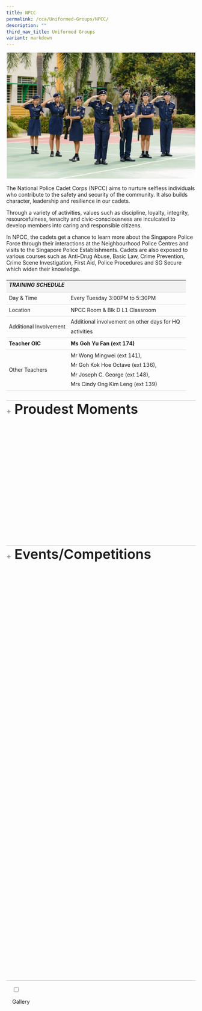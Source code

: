 ```yaml
---
title: NPCC
permalink: /cca/Uniformed-Groups/NPCC/
description: ""
third_nav_title: Uniformed Groups
variant: markdown
---
```

<img alt="NPCC Image" src="/images/Our%20Curriculum/Non%20Academic%20Programmes/CoCurricular%20Activities/Uniformed%20Groups/NPCC/N1.jpg">

<p>The National Police Cadet Corps (NPCC) aims to nurture selfless individuals who contribute to the safety and security of the community. It also builds character, leadership and resilience in our cadets.</p>

<p>Through a variety of activities, values such as discipline, loyalty, integrity, resourcefulness, tenacity and civic-consciousness are inculcated to develop members into caring and responsible citizens.</p>

<p>In NPCC, the cadets get a chance to learn more about the Singapore Police Force through their interactions at the Neighbourhood Police Centres and visits to the Singapore Police Establishments. Cadets are also exposed to various courses such as Anti-Drug Abuse, Basic Law, Crime Prevention, Crime Scene Investigation, First Aid, Police Procedures and SG Secure which widen their knowledge.</p>

<table class="yck-table">
<thead>
<tr>
<th class="yck-th"><h5>TRAINING SCHEDULE</h5></th>
<th class="yck-th"><h5></h5></th>
</tr>
</thead>
<tbody>
<tr>
<td class="yck-td">Day &amp; Time</td>
<td class="yck-td">Every Tuesday 3:00PM to 5:30PM</td>
</tr>
<tr>
<td class="yck-td">Location</td>
<td class="yck-td">NPCC Room &amp; Blk D L1 Classroom</td>
</tr>
<tr>
<td class="yck-td">Additional Involvement</td>
<td class="yck-td">Additional involvement on other days for HQ activities</td>
</tr>
<tr>
<td class="yck-td"><strong>Teacher OIC</strong></td>
<td class="yck-td"><strong>Ms Goh Yu Fan (ext 174)</strong></td>
</tr>
<tr>
<td class="yck-td">Other Teachers</td>
<td class="yck-td">Mr Wong Mingwei (ext 141),<br>Mr Goh Kok Hoe Octave (ext 136),<br>Mr Joseph C. George (ext 148),<br>Mrs Cindy Ong Kim Leng (ext 139)</td>
</tr>
</tbody>
</table>

<ul class="jekyllcodex_accordion">
<li>
<input type="checkbox" id="accordion1">
<label for="accordion1">Proudest Moments</label>
<div>
<table class="yck-table">
<thead>
<tr>
<th class="yck-th"><h5>2024</h5></th>
</tr>
</thead>
<tbody>
<tr>
<td class="yck-td">SPF-NPCC Badge Recipient: SSGT (NPCC) Aden Bin Azam</td>
</tr>
<tr>
<td class="yck-td">SPF-NPCC Badge Recipient: SSGT (NPCC) Tay Yu Qi Natalie (Zheng Yuqi)</td>
</tr>
<tr>
<td class="yck-td">Inter-Unit .22 Revolver Shooting Competition (Individual Category - Boys): Louis Wong National 6th position</td>
</tr>
<tr>
<th class="yck-th"><h5>2023</h5></th>
</tr>
<tr>
<td class="yck-td">Unit Overall Proficiency Award: Distinction</td>
</tr>
</tbody>
</table>
</div>
</li>

<li>
<input type="checkbox" id="accordion2">
<label for="accordion2">Events/Competitions</label>
<div>
<table class="yck-table">
<thead>
<tr>
<th class="yck-th"><h5>Events</h5></th>
</tr>
</thead>
<tbody>
<tr><td class="yck-td">Air Pistol Shooting Programme</td></tr>
<tr><td class="yck-td">Annual Unit Camp</td></tr>
<tr><td class="yck-td">Area 11 Adventure and Survival Training Camps at Pulau Ubin</td></tr>
<tr><td class="yck-td">Area 11 Secondary One Cadets Swearing In Ceremony</td></tr>
<tr><td class="yck-td">Area 11 Games Day</td></tr>
<tr><td class="yck-td">Crime Prevention Programme</td></tr>
<tr><td class="yck-td">Home Team Gallery Visit</td></tr>
<tr><td class="yck-td">K-9 Dog Unit Visit</td></tr>
<tr><td class="yck-td">Neighbourhood Police Centre Visit</td></tr>
<tr><td class="yck-td">NPCC Annual Parade (NPAP)</td></tr>
<tr><td class="yck-td">Police Heritage Visit</td></tr>
<tr><td class="yck-td">Police Youth Ambassador</td></tr>
<tr><td class="yck-td">Sports Enrichment Programme (SEP)</td></tr>
<tr><td class="yck-td">Total Defence Programme</td></tr>
<tr><td class="yck-td">YCKSS National Day Parade</td></tr>
<tr><td class="yck-td">YCKSS Speech Day Parade</td></tr>
</tbody>
</table>

<table class="yck-table">
<thead>
<tr>
<th class="yck-th"><h5>Courses</h5></th>
</tr>
</thead>
<tbody>
<tr><td class="yck-td">Basic Law Course</td></tr>
<tr><td class="yck-td">Cadet Leader Course</td></tr>
<tr><td class="yck-td">Campcraft Course</td></tr>
<tr><td class="yck-td">Crime Scene Investigation Course</td></tr>
<tr><td class="yck-td">Drill Course</td></tr>
<tr><td class="yck-td">Homefront Security Course</td></tr>
<tr><td class="yck-td">Leadership and Mentoring Skills Course</td></tr>
<tr><td class="yck-td">Marksmanship Course</td></tr>
<tr><td class="yck-td">Non-Commissioned Officer Course</td></tr>
<tr><td class="yck-td">Oral Communication Course</td></tr>
<tr><td class="yck-td">Police Procedures Course</td></tr>
<tr><td class="yck-td">Road Safety Course</td></tr>
<tr><td class="yck-td">Unarmed Tactics Course</td></tr>
</tbody>
</table>
</div>
</li>
    
<li>

&nbsp;&nbsp;&nbsp;&nbsp;<input type="checkbox" id="accordion3">

&nbsp;&nbsp;&nbsp;&nbsp;<label for="accordion3">Gallery</label>

&nbsp;&nbsp;&nbsp;&nbsp;<div>

<div class="wrapper">
<div class="item item1">
  <img style="border-radius: 10px; border: 10px solid white; box-shadow: -5px -5px 10px rgba(0,0,0,0.1);" alt="NPCC2025" src="https://www.yiochukangsec.moe.edu.sg/images/Our%20Curriculum/Non%20Academic%20Programmes/CoCurricular%20Activities/Uniformed%20Groups/NPCC/NPCC2025Slide1.png">
</div>
<div class="item item2">
  <img style="border-radius: 10px; border: 10px solid white; box-shadow: -5px -5px 10px rgba(0,0,0,0.1);" alt="NPCC2025" src="https://www.yiochukangsec.moe.edu.sg/images/Our%20Curriculum/Non%20Academic%20Programmes/CoCurricular%20Activities/Uniformed%20Groups/NPCC/NPCC2025Slide2.png">
</div>
<div class="item item3">
  <img style="border-radius: 10px; border: 10px solid white; box-shadow: -5px -5px 10px rgba(0,0,0,0.1);" alt="NPCC2025" src="https://www.yiochukangsec.moe.edu.sg/images/Our%20Curriculum/Non%20Academic%20Programmes/CoCurricular%20Activities/Uniformed%20Groups/NPCC/NPCC2025Slide3.png">
</div>
<div class="item item4">
  <img style="border-radius: 10px; border: 10px solid white; box-shadow: -5px -5px 10px rgba(0,0,0,0.1);" alt="NPCC2025" src="https://www.yiochukangsec.moe.edu.sg/images/Our%20Curriculum/Non%20Academic%20Programmes/CoCurricular%20Activities/Uniformed%20Groups/NPCC/NPCC2025Slide4.png">
</div>
<div class="item item5">
  <img style="border-radius: 10px; border: 10px solid white; box-shadow: -5px -5px 10px rgba(0,0,0,0.1);" alt="NPCC2025" src="https://www.yiochukangsec.moe.edu.sg/images/Our%20Curriculum/Non%20Academic%20Programmes/CoCurricular%20Activities/Uniformed%20Groups/NPCC/NPCC2025Slide1.png">
</div>
<div class="item item6">
  <img style="border-radius: 10px; border: 10px solid white; box-shadow: -5px -5px 10px rgba(0,0,0,0.1);" alt="NPCC2025" src="https://www.yiochukangsec.moe.edu.sg/images/Our%20Curriculum/Non%20Academic%20Programmes/CoCurricular%20Activities/Uniformed%20Groups/NPCC/NPCC2025Slide2.png">
</div>
<div class="item item7">
  <img style="border-radius: 10px; border: 10px solid white; box-shadow: -5px -5px 10px rgba(0,0,0,0.1);" alt="NPCC2025" src="https://www.yiochukangsec.moe.edu.sg/images/Our%20Curriculum/Non%20Academic%20Programmes/CoCurricular%20Activities/Uniformed%20Groups/NPCC/NPCC2025Slide3.png">
</div>
<div class="item item8">
  <img style="border-radius: 10px; border: 10px solid white; box-shadow: -5px -5px 10px rgba(0,0,0,0.1);" alt="NPCC2025" src="https://www.yiochukangsec.moe.edu.sg/images/Our%20Curriculum/Non%20Academic%20Programmes/CoCurricular%20Activities/Uniformed%20Groups/NPCC/NPCC2025Slide4.png">
</div>
</div>
    


<span>Follow us on IG to find out more!</span>

<div class="instagram_button">
<button role="button" class="button-37"><a style="text-decoration: none; color: #fff; font-weight: 800" rel="noopener noreferrer" target="_blank" href="https://www.instagram.com/ycknpcc"> @ycknpcc </a></button>
</div>
</div></li>
	
	

	
</ul>


<style>
p,
h1,
h2,
h3,
h4,
h5,
h6 {
	overflow-wrap: break-word;
}
	
p {
	text-wrap: pretty;
}
h1,
h2,
h3,
h4,
h5,
h6 {
	text-wrap: balance;
}
#root,
#__next {
	isolation: isolate;
}

                                    .wrapper {
                                        width: 100%;
                                        max-width: 1270px;
                                        margin-inline: auto;
                                        position: relative;
                                        height: 493px;
                                        margin-top: 1.5rem;
                                        overflow: hidden;
                                        mask-image: linear-gradient(to right,
                                                rgba(0, 0, 0, 0), rgba(0, 0, 0, 1) 8%,
                                                rgba(0, 0, 0, 1) 92%,
                                                rgba(0, 0, 0, 0));
                                    }
                                    @keyframes scrollLeft {
                                        to {
                                            left: -840px;
                                        }
                                    }
                                    .item {
                                        width: 840px;
                                        height: 493px;
                                        background-color: none;
                                        border-radius: 16px;
                                        position: absolute;
                                        left: max(calc(1024px * 8), 100%);
                                        animation-name: scrollLeft;
                                        animation-duration: 120s;
                                        animation-timing-function: ease-in-out;
                                        animation-iteration-count: infinite;
                                    }
                                    .wrapper:hover .item {
                                        animation-play-state: paused;
                                    }
                                    .item1 {
                                        animation-delay: calc(120s / 8 * (8 - 1) * -1);
                                    }
                                    .item2 {
                                        animation-delay: calc(120s / 8 * (8 - 2) * -1);
                                    }
                                    .item3 {
                                        animation-delay: calc(120s / 8 * (8 - 3) * -1);
                                    }
                                    .item4 {
                                        animation-delay: calc(120s / 8 * (8 - 4) * -1);
                                    }
                                    .item5 {
                                        animation-delay: calc(120s / 8 * (8 - 5) * -1);
                                    }
                                    .item6 {
                                        animation-delay: calc(120s / 8 * (8 - 6) * -1);
                                    }
                                    .item7 {
                                        animation-delay: calc(120s / 8 * (8 - 7) * -1);
                                    }
                                    .item8 {
                                        animation-delay: calc(120s / 8 * (8 - 8) * -1);
                                    }
/* CSS */
.button-37 {
background-color: #13aa52;
border: 1px solid #13aa52;
border-radius: 16px;
box-shadow: rgba(0, 0, 0, .1) 0 2px 4px 0;
box-sizing: border-box;
color: #fff;
cursor: pointer;
padding: 10px 20px;
text-align: center;
transform: translateY(0);
transition: transform 150ms, box-shadow 150ms;
user-select: none;
-webkit-user-select: none;
touch-action: manipulation;
}
.button-37:hover {
box-shadow: rgba(0, 0, 0, .25) 0 3px 9px 0;
transform: translateY(-2px);
}
	
.yck-table {
    border-collapse: collapse;
    max-width: 100%;
    margin-top: 1.5em;
    margin-bottom: clamp(1em, 5%, 3em);
}
.yck-th {
    background-color: #f2f2f2;
    text-align: left;
    border-bottom: 1px solid #ddd;
    text-transform: uppercase;
}
.yck-th h4, .yck-th h5, .yck-th h6 {
    margin: 0 0 0.5em 0;
}
.yck-td {
    border-bottom: 1px solid #ddd;
    max-width: 300px;
    word-wrap: break-word;
    line-height: 1.6rem;
}
.wrapper img {
    border-radius: 10px;
    border: 10px solid white;
    box-shadow: -5px -5px 10px rgba(0,0,0,0.1);
}

.yck-strong {
  font-weight: 700;
}

.yck-flexbox-grid {
  --min: 25ch;
  --gap: 1.5em;

  display: flex;
  flex-wrap: wrap;
  gap: var(--gap);
}

.yck-flexbox-grid > * {
  flex: 1 1 var(--min);
}

	
/* Base styles for the accordion */
.jekyllcodex_accordion {
  margin: 1.4rem 0 !important;
  padding: 0;
  list-style: none; /* Remove bullets from the main list */
  /* border-bottom: 1px solid rgba(0, 0, 0, 0.25); */
}
.jekyllcodex_accordion > li {
  border-top: 1px solid rgba(0, 0, 0, 0.25);
  overflow: hidden;
  transition: border-color 0.7s;
}
.jekyllcodex_accordion > li:hover {
  border-color: #555;
}
.jekyllcodex_accordion > li > label {
  display: block;
  cursor: pointer;
  font-weight: 600;
  font-size: clamp(1.5rem, 4vw, 2.25rem);
}
.jekyllcodex_accordion > li > label::before {
  content: "+";
  font-size: 1.25rem;
  color: #999;
  margin-right: 0.5rem;
  transition: transform 0.5s ease-in-out;
}
.jekyllcodex_accordion > li > div {
  max-height: auto;
  opacity: 0;
  overflow: hidden;
  transition: max-height 0.5s ease, opacity 0.5s ease;
  padding: 0;
}
.jekyllcodex_accordion > li > input {
  display: none;
}
.jekyllcodex_accordion > li > input:checked + label::before {
  transform: rotate(-45deg);
}
.jekyllcodex_accordion > li > input:checked + label + div {
  max-height: auto;
  opacity: 1;
}
.jekyllcodex_accordion > li > div > p {
  margin: 0;
  color: #555;
}
/* Ensure no bullet points for ALL nested ul within jekyllcodex_accordion */
.jekyllcodex_accordion ul,
.jekyllcodex_accordion ol {
    list-style: none; /* Remove bullet points and numbers */
    padding-left: 0; /* Remove default indentation */
    margin-left: 0;  /* Extra margin reset for some browsers */
}

.jekyllcodex_accordion ul > li {
  padding-left: 1rem; /* Optional: Adjust left padding for better alignment */
}
	
	</style>